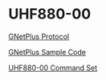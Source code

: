 # UHF880-00

[GNetPlus Protocol](doc/GNetPlus%20Protocol.md)

[GNetPlus Sample Code](src/Sample/)

[UHF880-00 Command Set](doc/UHF880%20Command%20Set.md)

